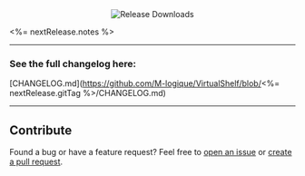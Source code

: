 <div align="center">
  <img src="https://img.shields.io/github/downloads/M-logique/Iran-Bomber-Core/<%= nextRelease.gitTag %>/total?style=flat-square&logo=github" alt="Release Downloads">
</div>

<%= nextRelease.notes %>

---

### See the full changelog here:
[CHANGELOG.md](https://github.com/M-logique/VirtualShelf/blob/<%= nextRelease.gitTag %>/CHANGELOG.md)

---

## Contribute

Found a bug or have a feature request? Feel free to [open an issue](https://github.com/M-logique/Iran-Bomber-Core/issues) or [create a pull request](https://github.com/M-logique/Iran-Bomber-Core/pulls).